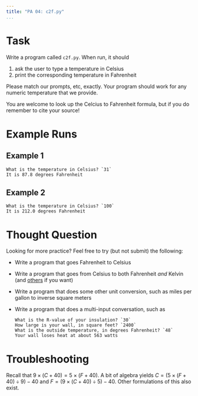 ```yaml
---
title: "PA 04: c2f.py"
...
```


# Task

Write a program called `c2f.py`.
When run, it should 

1. ask the user to type a temperature in Celsius
2. print the corresponding temperature in Fahrenheit

Please match our prompts, etc, exactly.
Your program should work for any numeric temperature that we provide.

You are welcome to look up the Celcius to Fahrenheit formula, but if you do remember to cite your source!

# Example Runs

## Example 1

````
What is the temperature in Celsius? `31`
It is 87.8 degrees Fahrenheit
````

## Example 2

````
What is the temperature in Celsius? `100`
It is 212.0 degrees Fahrenheit
````

# Thought Question

Looking for more practice?  Feel free to try (but not submit) the following:

-   Write a program that goes Fahrenheit to Celsius
-   Write a program that goes from Celsius to both Fahrenheit *and* Kelvin (and [others](https://en.wikipedia.org/wiki/Scale_of_temperature#Conversion_table_between_different_temperature_scales) if you want)
-   Write a program that does some other unit conversion, such as miles per gallon to inverse square meters
-   Write a program that does a multi-input conversation, such as
    
    ````
    What is the R-value of your insulation? `30`
    How large is your wall, in square feet? `2400`
    What is the outside temperature, in degrees Fahrenheit? `48`
    Your wall loses heat at about 563 watts
    ````

# Troubleshooting

Recall that $9 \times (C + 40) = 5 \times (F + 40)$.
A bit of algebra yields $C = (5 \times (F + 40) \div 9) - 40$
and $F = (9 \times (C + 40) \div 5) - 40$.
Other formulations of this also exist.


